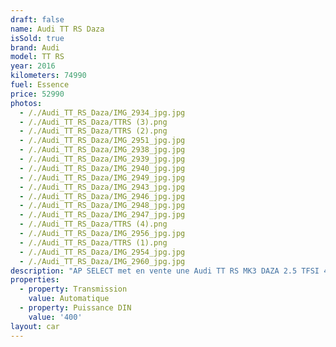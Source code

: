 ```yaml
---
draft: false
name: Audi TT RS Daza
isSold: true
brand: Audi
model: TT RS
year: 2016
kilometers: 74990
fuel: Essence
price: 52990
photos:
  - /./Audi_TT_RS_Daza/IMG_2934_jpg.jpg
  - /./Audi_TT_RS_Daza/TTRS (3).png
  - /./Audi_TT_RS_Daza/TTRS (2).png
  - /./Audi_TT_RS_Daza/IMG_2951_jpg.jpg
  - /./Audi_TT_RS_Daza/IMG_2938_jpg.jpg
  - /./Audi_TT_RS_Daza/IMG_2939_jpg.jpg
  - /./Audi_TT_RS_Daza/IMG_2940_jpg.jpg
  - /./Audi_TT_RS_Daza/IMG_2949_jpg.jpg
  - /./Audi_TT_RS_Daza/IMG_2943_jpg.jpg
  - /./Audi_TT_RS_Daza/IMG_2946_jpg.jpg
  - /./Audi_TT_RS_Daza/IMG_2948_jpg.jpg
  - /./Audi_TT_RS_Daza/IMG_2947_jpg.jpg
  - /./Audi_TT_RS_Daza/TTRS (4).png
  - /./Audi_TT_RS_Daza/IMG_2956_jpg.jpg
  - /./Audi_TT_RS_Daza/TTRS (1).png
  - /./Audi_TT_RS_Daza/IMG_2954_jpg.jpg
  - /./Audi_TT_RS_Daza/IMG_2960_jpg.jpg
description: "AP SELECT met en vente une Audi TT RS MK3 DAZA 2.5 TFSI 400ch S-Tronic.\nModèle du 12/2016 avec 74900km.\n\nCouleur Daytona grey Metallic, Intérieur Cuir avec pack intérieur Design RS blanc.\n\nCarte grise \U0001F1EB\U0001F1F7 sans malus.\n\nVendu avec une garantie 6 mois complète.\n\nLe véhicule est en parfait état avec historique complet Audi.\n\nGrand service effectué à 62000km en 2022 avec Vidange moteur, S-Tronic et Haldex.\n\nDernier service fait au 10/2023 à 73000km chez Audi Lyon.\n\n4 Pneus neuf remplacés pour la vente.\n\nOptimisation et fiabilisation :\n- Kit freins avant GERODISC 380 avec plaquettes sport avant / arrière (pour éviter les voilages des disques d’origine)\n- Ressorts prokit EIBACH -15mm\n- Préparation stage 1\n\nToutes les pièces AUDI peuvent être fournies pour la remise d’origine du véhicule.\n\nÉquipements et options :\n- Boîte S Tronic\n- Virtual cockpit\n- Châssis sport RS\n- Échappement sport RS à clapets\n- Suspensions Magnetic Ride\n- Jantes 20 RS gris alu\n- Pack extérieur RS gris alu\n- Pack cuir étendu\n- Sièges cuir RS\n- Intérieur RS Design blanc\n- Pack Carbon intérieur\n- Volant méplat RS\n- Sièges électriques et chauffants\n- KEYLESS ouverture / fermeture sans clés\n- Caméra de recul\n- GPS 3D Europe\n- Régulateur\n- Phares avant Matrix Led\n- Feux arrières LED\n- Parc distance contrôle PDC\n- Vitrage arrière surteinté\n- Connexion Ipod et USB\n- Affichage multifonctions plus\n- Climatisation bi zone\n- Éclairage et essuie-glaces automatique\n- Rétroviseurs rabattable électriquement et chauffants\n- Rétroviseurs int / ext Electrochrome\n- Bluetooth\n- Éclairage d’ambiance\n\n\nDisponible et visible sur RDV pour acheteur sérieux.\n\nPossibilité d'une garantie 3, 6 ou 12 mois en supplément.\n\nRéalisation des démarches d'immatriculation.\n\nAP SELECT c'est des solutions de courtage et conciergerie sur mesure pour profiter librement de sa passion et de son patrimoine.\n\nPrenez le volant, AP SELECT s'occupe du reste."
properties:
  - property: Transmission
    value: Automatique
  - property: Puissance DIN
    value: '400'
layout: car
---
```


